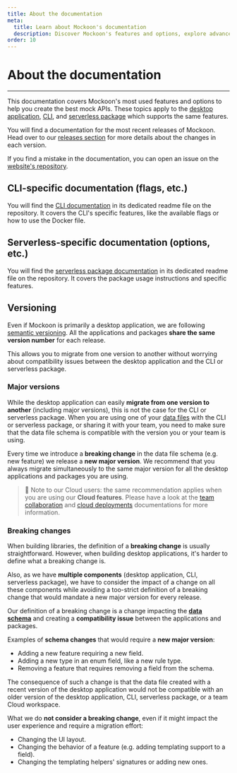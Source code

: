 ```yaml
---
title: About the documentation
meta:
  title: Learn about Mockoon's documentation
  description: Discover Mockoon's features and options, explore advanced topics and learn how to create fast and free mock API JSON servers.
order: 10
---
```


# About the documentation

---

This documentation covers Mockoon's most used features and options to help you create the best mock APIs. These topics apply to the [desktop application](/download/), [CLI](/cli/), and [serverless package](/serverless/) which supports the same features.

You will find a documentation for the most recent releases of Mockoon. Head over to our [releases section](/releases/) for more details about the changes in each version.

If you find a mistake in the documentation, you can open an issue on the [website's repository](https://github.com/mockoon/mockoon.com).

## CLI-specific documentation (flags, etc.)

You will find the [CLI documentation](https://github.com/mockoon/mockoon/blob/main/packages/cli/README.md) in its dedicated readme file on the repository. It covers the CLI's specific features, like the available flags or how to use the Docker file.

## Serverless-specific documentation (options, etc.)

You will find the [serverless package documentation](https://github.com/mockoon/mockoon/blob/main/packages/serverless/README.md) in its dedicated readme file on the repository. It covers the package usage instructions and specific features.

## Versioning

Even if Mockoon is primarily a desktop application, we are following [semantic versioning](https://semver.org/). All the applications and packages **share the same version number** for each release.

This allows you to migrate from one version to another without worrying about compatibility issues between the desktop application and the CLI or serverless package.

### Major versions

While the desktop application can easily **migrate from one version to another** (including major versions), this is not the case for the CLI or serverless package. When you are using one of your [data files](docs:mockoon-data-files/data-files-location) with the CLI or serverless package, or sharing it with your team, you need to make sure that the data file schema is compatible with the version you or your team is using.

Every time we introduce a **breaking change** in the data file schema (e.g. new feature) we release a **new major version**. We recommend that you always migrate simultaneously to the same major version for all the desktop applications and packages you are using.

> 📝 Note to our Cloud users: the same recommendation applies when you are using our **Cloud features**. Please have a look at the [team collaboration](cloud-docs:data-synchronization-team-collaboration#major-versions-migrations) and [cloud deployments](cloud-docs:api-mock-cloud-deployments#major-versions-migrations) documentations for more information.

### Breaking changes

When building libraries, the definition of a **breaking change** is usually straightforward. However, when building desktop applications, it's harder to define what a breaking change is.

Also, as we have **multiple components** (desktop application, CLI, serverless package), we have to consider the impact of a change on all these components while avoiding a too-strict definition of a breaking change that would mandate a new major version for every release.

Our definition of a breaking change is a change impacting the [**data schema**](docs:mockoon-data-files/data-files-location) and creating a **compatibility issue** between the applications and packages.

Examples of **schema changes** that would require a **new major version**:

- Adding a new feature requiring a new field.
- Adding a new type in an enum field, like a new rule type.
- Removing a feature that requires removing a field from the schema.

The consequence of such a change is that the data file created with a recent version of the desktop application would not be compatible with an older version of the desktop application, CLI, serverless package, or a team Cloud workspace.

What we do **not consider a breaking change**, even if it might impact the user experience and require a migration effort:

- Changing the UI layout.
- Changing the behavior of a feature (e.g. adding templating support to a field).
- Changing the templating helpers' signatures or adding new ones.
